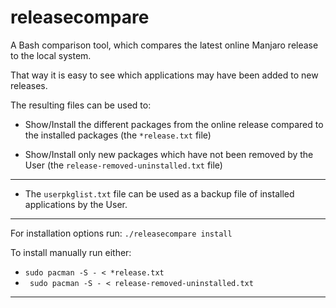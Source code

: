 # releasecompare
A Bash comparison tool, which compares the latest online Manjaro release to the local system.

That way it is easy to see which applications may have been added to new releases.

The resulting files can be used to:

- Show/Install the different packages from the online release compared to the installed packages (the ``` *release.txt ``` file)

- Show/Install only new packages which have not been removed by the User  (the ``` release-removed-uninstalled.txt ``` file)

---

- The ``` userpkglist.txt ``` file can be used as a backup file of installed applications by the User.

---

For installation options run: ``` ./releasecompare install ```

To install manually run either:
- ``` sudo pacman -S - < *release.txt ```
- ```  sudo pacman -S - < release-removed-uninstalled.txt ```

---
